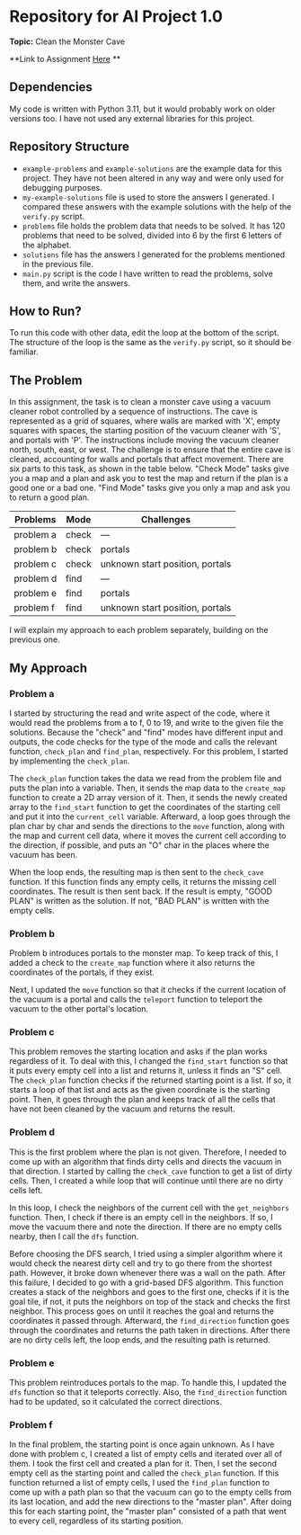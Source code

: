 # Repository for AI Project 1.0

**Topic:** Clean the Monster Cave

**Link to Assignment [Here](https://kwarc.info/teaching/AISysProj/SS24/assignment-1.0.A.pdf) ** 
## Dependencies

My code is written with Python 3.11, but it would probably work on older versions too. I have not used any external
libraries for this project.

## Repository Structure

- `example-problems` and `example-solutions` are the example data for this project. They have not been altered in any
  way and were only used for debugging purposes.
- `my-example-solutions` file is used to store the answers I generated. I compared these answers with the example
  solutions with the help of the `verify.py` script.
- `problems` file holds the problem data that needs to be solved. It has 120 problems that need to be solved, divided
  into 6 by the first 6 letters of the alphabet.
- `solutions` file has the answers I generated for the problems mentioned in the previous file.
- `main.py` script is the code I have written to read the problems, solve them, and write the answers.

## How to Run?

To run this code with other data, edit the loop at the bottom of the script. The structure of the loop is the same as
the `verify.py` script, so it should be familiar.

## The Problem

In this assignment, the task is to clean a monster cave using a vacuum cleaner robot controlled by a sequence of
instructions. The cave is represented as a grid of squares, where walls are marked with 'X', empty squares with spaces,
the starting position of the vacuum cleaner with 'S', and portals with 'P'. The instructions include moving the vacuum
cleaner north, south, east, or west. The challenge is to ensure that the entire cave is cleaned, accounting for walls
and portals that affect movement. There are six parts to this task, as shown in the table below. "Check Mode" tasks give
you a map and a plan and ask you to test the map and return if the plan is a good one or a bad one. "Find Mode" tasks
give you only a map and ask you to return a good plan.

| Problems  | Mode  | Challenges                      |
|-----------|-------|---------------------------------|
| problem a | check | —                               |
| problem b | check | portals                         |
| problem c | check | unknown start position, portals |
| problem d | find  | —                               |
| problem e | find  | portals                         |
| problem f | find  | unknown start position, portals |

I will explain my approach to each problem separately, building on the previous one.

## My Approach

### Problem a

I started by structuring the read and write aspect of the code, where it would read the problems from a to f, 0 to 19,
and write to the given file the solutions. Because the "check" and "find" modes have different input and outputs, the
code checks for the type of the mode and calls the relevant function, `check_plan` and `find_plan`, respectively. For
this problem, I started by implementing the `check_plan`.

The `check_plan` function takes the data we read from the problem file and puts the plan into a variable. Then, it sends
the map data to the `create_map` function to create a 2D array version of it. Then, it sends the newly created array to
the `find_start` function to get the coordinates of the starting cell and put it into the `current_cell` variable.
Afterward, a loop goes through the plan char by char and sends the directions to the `move` function, along with the map
and current cell data, where it moves the current cell according to the direction, if possible, and puts an "O" char in
the places where the vacuum has been.

When the loop ends, the resulting map is then sent to the `check_cave` function. If this function finds any empty cells,
it returns the missing cell coordinates. The result is then sent back. If the result is empty, "GOOD PLAN" is written as
the solution. If not, "BAD PLAN" is written with the empty cells.

### Problem b

Problem b introduces portals to the monster map. To keep track of this, I added a check to the `create_map` function
where it also returns the coordinates of the portals, if they exist.

Next, I updated the `move` function so that it checks if the current location of the vacuum is a portal and calls
the `teleport` function to teleport the vacuum to the other portal's location.

### Problem c

This problem removes the starting location and asks if the plan works regardless of it. To deal with this, I changed
the `find_start` function so that it puts every empty cell into a list and returns it, unless it finds an "S" cell.
The `check_plan` function checks if the returned starting point is a list. If so, it starts a loop of that list and acts
as the given coordinate is the starting point. Then, it goes through the plan and keeps track of all the cells that have
not been cleaned by the vacuum and returns the result.

### Problem d

This is the first problem where the plan is not given. Therefore, I needed to come up with an algorithm that finds dirty
cells and directs the vacuum in that direction. I started by calling the `check_cave` function to get a list of dirty
cells. Then, I created a while loop that will continue until there are no dirty cells left.

In this loop, I check the neighbors of the current cell with the `get_neighbors` function. Then, I check if there is an
empty cell in the neighbors. If so, I move the vacuum there and note the direction. If there are no empty cells nearby,
then I call the `dfs` function.

Before choosing the DFS search, I tried using a simpler algorithm where it would check the nearest dirty cell and try to
go there from the shortest path. However, it broke down whenever there was a wall on the path. After this failure, I
decided to go with a grid-based DFS algorithm. This function creates a stack of the neighbors and goes to the first one,
checks if it is the goal tile, if not, it puts the neighbors on top of the stack and checks the first neighbor. This
process goes on until it reaches the goal and returns the coordinates it passed through. Afterward, the `find_direction`
function goes through the coordinates and returns the path taken in directions. After there are no dirty cells left, the
loop ends, and the resulting path is returned.

### Problem e

This problem reintroduces portals to the map. To handle this, I updated the `dfs` function so that it teleports
correctly. Also, the `find_direction` function had to be updated, so it calculated the correct directions.

### Problem f

In the final problem, the starting point is once again unknown. As I have done with problem c, I created a list of empty
cells and iterated over all of them. I took the first cell and created a plan for it. Then, I set the second empty cell
as the starting point and called the `check_plan` function. If this function returned a list of empty cells, I used
the `find_plan` function to come up with a path plan so that the vacuum can go to the empty cells from its last
location, and add the new directions to the "master plan". After doing this for each starting point, the "master plan"
consisted of a path that went to every cell, regardless of its starting position.
